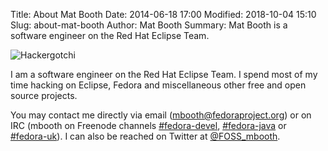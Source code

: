 Title: About Mat Booth
Date: 2014-06-18 17:00
Modified: 2018-10-04 15:10
Slug: about-mat-booth
Author: Mat Booth
Summary: Mat Booth is a software engineer on the Red Hat Eclipse Team.

![Hackergotchi]({filename}/images/hackergotchi-mbooth.png)

I am a software engineer on the Red Hat Eclipse Team. I spend most of my time hacking on Eclipse, Fedora and miscellaneous other free and open source projects.

You may contact me directly via email ([mbooth&#64;fedoraproject.org](mailto:mbooth@fedoraproject.org)) or on IRC (mbooth on Freenode channels [#fedora-devel](irc://irc.freenode.net/fedora-devel), [#fedora-java](irc://irc.freenode.net/fedora-java) or [#fedora-uk](irc://irc.freenode.net/fedora-uk)). I can also be reached on Twitter at [@FOSS_mbooth](https://twitter.com/FOSS_mbooth).
